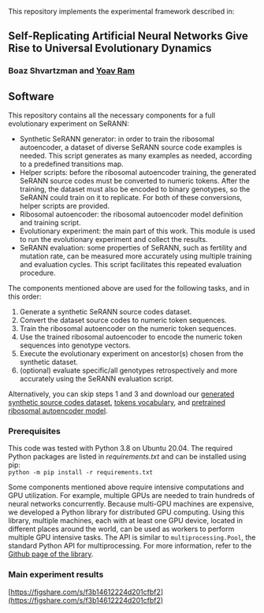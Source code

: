 This repository implements the experimental framework described in:

## Self-Replicating Artificial Neural Networks Give Rise to Universal Evolutionary Dynamics
### Boaz Shvartzman and [Yoav Ram](https://www.yoavram.com)

## Software
This repository contains all the necessary components for a full evolutionary experiment on SeRANN:  

* Synthetic SeRANN generator: in order to train the ribosomal autoencoder, a dataset of diverse SeRANN source code examples is needed. This script generates as many examples as needed, according to a predefined transitions map.
* Helper scripts: before the ribosomal autoencoder training, the generated SeRANN source codes must be converted to numeric tokens. After the training, the dataset must also be encoded to binary genotypes, so the SeRANN could train on it to replicate. For both of these conversions, helper scripts are provided.
* Ribosomal autoencoder: the ribosomal autoencoder model definition and training script.
* Evolutionary experiment: the main part of this work. This module is used to run the evolutionary experiment and collect the results.
* SeRANN evaluation: some properties of SeRANN, such as fertility and mutation rate, can be measured more accurately using multiple training and evaluation cycles. This script facilitates this repeated evaluation procedure.

The components mentioned above are used for the following tasks, and in this order:
1. Generate a synthetic SeRANN source codes dataset.
2. Convert the dataset source codes to numeric token sequences.
3. Train the ribosomal autoencoder on the numeric token sequences.
4. Use the trained ribosomal autoencoder to encode the numeric token sequences into genotype vectors. 
5. Execute the evolutionary experiment on ancestor(s) chosen from the synthetic dataset.
6. (optional) evaluate specific/all genotypes retrospectively and more accurately using the SeRANN evaluation script. 

Alternatively, you can skip steps 1 and 3 and download our [generated synthetic source codes dataset](https://serann.s3.amazonaws.com/data/srann_datasets/generated_27032020.csv), [tokens vocabulary](https://serann.s3.amazonaws.com/data/vocabularies/generated_27032020.csv), and [pretrained ribosomal autoencoder model](https://serann.s3.amazonaws.com/models/genetic_autoencoder/sloppy-cornflower-dane_b69079.zip).

### Prerequisites
This code was tested with Python 3.8 on Ubuntu 20.04. The required Python packages are listed in *requirements.txt* and can be installed using pip:  
`python -m pip install -r requirements.txt`

Some components mentioned above require intensive computations and GPU utilization.
For example, multiple GPUs are needed to train hundreds of neural networks concurrently. 
Because multi-GPU machines are expensive, we developed a Python library for distributed GPU computing. 
Using this library, multiple machines, each with at least one GPU device, located in different places around the world, can be used as workers to perform multiple GPU intensive tasks.
The API is similar to `multiprocessing.Pool`, the standard Python API for multiprocessing.
For more information, refer to the [Github page of the library](https://github.com/boaz85/DistributedComputing).


### Main experiment results  
[https://figshare.com/s/f3b14612224d201cfbf2](https://figshare.com/s/f3b14612224d201cfbf2)
